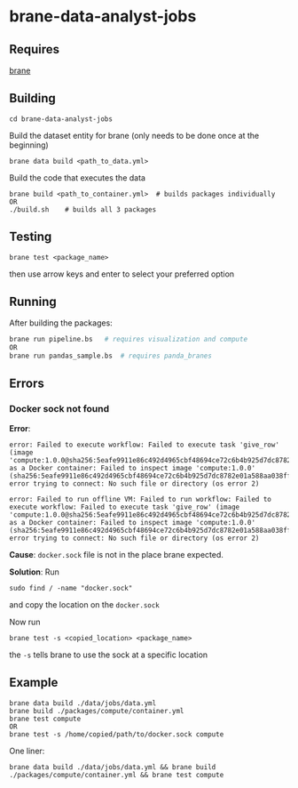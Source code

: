 # brane-data-analyst-jobs
## Requires
[brane](https://github.com/epi-project/brane)

## Building
```
cd brane-data-analyst-jobs
```

Build the dataset entity for brane (only needs to be done once at the beginning)
```
brane data build <path_to_data.yml>
```

Build the code that executes the data
```
brane build <path_to_container.yml>  # builds packages individually
OR
./build.sh    # builds all 3 packages
```

## Testing
```
brane test <package_name>
```
then use arrow keys and enter to select your preferred option

## Running
After building the packages:
```bash
brane run pipeline.bs   # requires visualization and compute
OR
brane run pandas_sample.bs  # requires panda_branes
```

## Errors
### Docker sock not found
**Error**:
```
error: Failed to execute workflow: Failed to execute task 'give_row' (image 'compute:1.0.0@sha256:5eafe9911e86c492d4965cbf48694ce72c6b4b925d7dc8782e01a588aa038ff7') as a Docker container: Failed to inspect image 'compute:1.0.0' (sha256:5eafe9911e86c492d4965cbf48694ce72c6b4b925d7dc8782e01a588aa038ff7): error trying to connect: No such file or directory (os error 2)

error: Failed to run offline VM: Failed to run workflow: Failed to execute workflow: Failed to execute task 'give_row' (image 'compute:1.0.0@sha256:5eafe9911e86c492d4965cbf48694ce72c6b4b925d7dc8782e01a588aa038ff7') as a Docker container: Failed to inspect image 'compute:1.0.0' (sha256:5eafe9911e86c492d4965cbf48694ce72c6b4b925d7dc8782e01a588aa038ff7): error trying to connect: No such file or directory (os error 2)

```
**Cause**:
`docker.sock` file is not in the place brane expected.

**Solution**:
Run
```
sudo find / -name "docker.sock"
```
and copy the location on the `docker.sock`

Now run
```
brane test -s <copied_location> <package_name>
```
the `-s` tells brane to use the sock at a specific location

## Example
```
brane data build ./data/jobs/data.yml
brane build ./packages/compute/container.yml
brane test compute
OR
brane test -s /home/copied/path/to/docker.sock compute
```

One liner:
```
brane data build ./data/jobs/data.yml && brane build ./packages/compute/container.yml && brane test compute
```
